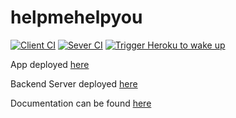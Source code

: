 # helpmehelpyou

[![Client CI](https://github.com/helpmehelpyu/helpmehelpyou/actions/workflows/client.yml/badge.svg)](https://github.com/helpmehelpyu/helpmehelpyou/actions/workflows/client.yml)
[![Sever CI](https://github.com/helpmehelpyu/helpmehelpyou/actions/workflows/server.yml/badge.svg)](https://github.com/helpmehelpyu/helpmehelpyou/actions/workflows/server.yml)
[![Trigger Heroku to wake up](https://github.com/helpmehelpyu/helpmehelpyou/actions/workflows/trigger-heroku.yml/badge.svg)](https://github.com/helpmehelpyu/helpmehelpyou/actions/workflows/trigger-heroku.yml)

App deployed [here](https://helpmehelpyou.netlify.app/)

Backend Server deployed [here](https://helpmehelpyou.herokuapp.com/)

Documentation can be found [here](https://helpmehelpyu.github.io/helpmehelpyou-docs/#/)
